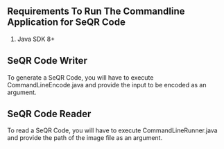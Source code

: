 ## Requirements To Run The Commandline Application for SeQR Code
1. Java SDK 8+

## SeQR Code Writer
To generate a SeQR Code, you will have to execute CommandLineEncode.java and provide the input to be encoded as an argument.


## SeQR Code Reader
To read a SeQR Code, you will have to execute CommandLineRunner.java and provide the path of the image file as an argument.